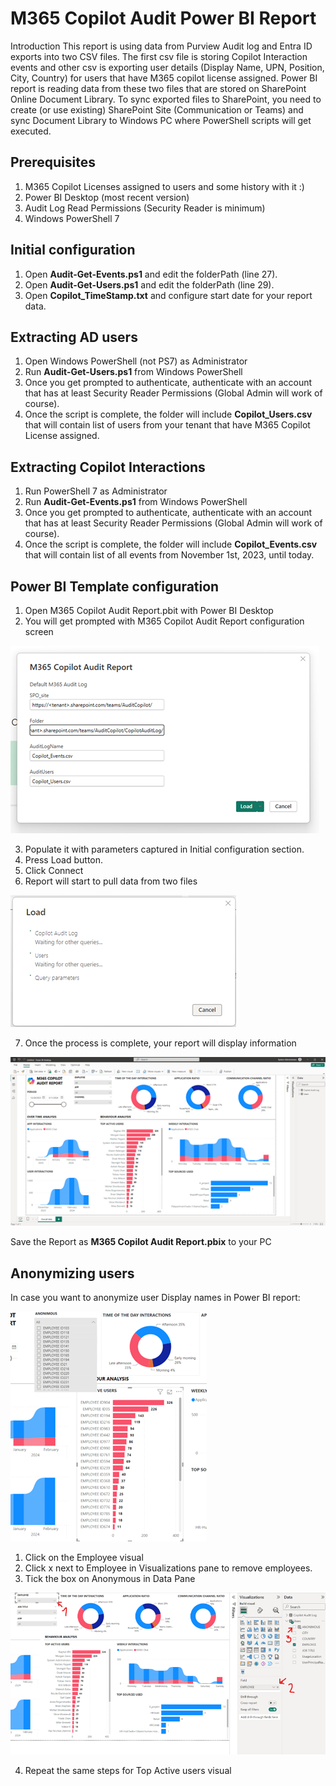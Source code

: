 # M365 Copilot Audit Power BI Report
Introduction
This report is using data from Purview Audit log and Entra ID exports into two CSV files. The first csv file is storing Copilot Interaction events and other csv is exporting user details (Display Name, UPN, Position, City, Country) for users that have M365 copilot license assigned.
Power BI report is reading data from these two files that are stored on SharePoint Online Document Library. To sync exported files to SharePoint, you need to create (or use existing) SharePoint Site (Communication or Teams) and sync Document Library to Windows PC where PowerShell scripts will get executed.
## Prerequisites
1.	M365 Copilot Licenses assigned to users and some history with it :)
2.	Power BI Desktop (most recent version)
3.	Audit Log Read Permissions (Security Reader is minimum)
4.	Windows PowerShell 7
## Initial configuration
1.	Open **Audit-Get-Events.ps1** and edit the folderPath (line 27).
2.	Open **Audit-Get-Users.ps1** and edit the folderPath (line 29).
3.	Open **Copilot_TimeStamp.txt** and configure start date for your report data.
## Extracting AD users
1.	Open Windows PowerShell (not PS7) as Administrator
2.	Run **Audit-Get-Users.ps1** from Windows PowerShell
3.	Once you get prompted to authenticate, authenticate with an account that has at least Security Reader Permissions (Global Admin will work of course).
4.	Once the script is complete, the folder will include **Copilot_Users.csv** that will contain list of users from your tenant that have M365 Copilot License assigned.
## Extracting Copilot Interactions
1.	Run PowerShell 7 as Administrator
2.	Run **Audit-Get-Events.ps1** from Windows PowerShell
3.	Once you get prompted to authenticate, authenticate with an account that has at least Security Reader Permissions (Global Admin will work of course).
4.	Once the script is complete, the folder will include **Copilot_Events.csv** that will contain list of all events from November 1st, 2023, until today.
## Power BI Template configuration
1. Open M365 Copilot Audit Report.pbit with Power BI Desktop
2. You will get prompted with M365 Copilot Audit Report configuration screen

![screenshot](/Images/Picture1.png)

3. Populate it with parameters captured in Initial configuration section.
4. Press Load button.
5. Click Connect
6. Report will start to pull data from two files

![Alt text](/Images/Picture3.png?raw=true)

7. Once the process is complete, your report will display information

![Alt text](/Images/Picture4.png?raw=true)

Save the Report as **M365 Copilot Audit Report.pbix** to your PC
## Anonymizing users
In case you want to anonymize user Display names in Power BI report:

![Alt text](/Images/Picture5.png?raw=true)

1. Click on the Employee visual
2. Click x next to Employee in Visualizations pane to remove employees.
3. Tick the box on Anonymous in Data Pane

![Alt text](/Images/Picture6.png?raw=true)

4. Repeat the same steps for Top Active users visual
